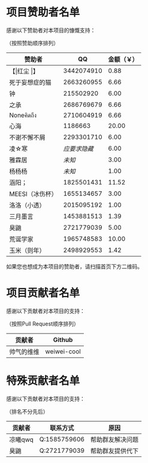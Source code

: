 # 项目赞助者名单

感谢以下赞助者对本项目的慷慨支持：

（按照赞助顺序排列）

| 赞助者        | QQ         | 金额（￥） |
|------------|------------|-------|
| 【\|红尘 \|】  | 3442074910 | 0.88  |
| 死于妄想症的猫    | 2663260955 | 6.66  |
| 钟          | 215502920  | 6.00  |
| 之承         | 2686769679 | 6.66  |
| Noneคิดถึง | 2710604919 | 6.66  |
| 心海         | 1186663    | 20.00 |
| 不谢不懈不屑     | 2293301710 | 6.00  |
| 凌☆寒        | *应要求隐藏*    | 6.00  |
| 雅霖居        | *未知*       | 3.00  |
| 杨杨杨        | *未知*       | 1.00  |
| 涵阳；        | 1825501431 | 11.52 |
| MEESI（冰伤杯） | 1655134657 | 3.00  |
| 洛洛（小透）     | 2015095192 | 1.00  |
| 三月墨言       | 1453881513 | 1.39  |
| 臭鼬         | 2721779039 | 5.00  |
| 荒诞学家       | 1965748583 | 10.00 |
| 玉米（则年）     | 2498929553 | 1.42  |

  
如果您也想成为本项目的赞助者，请扫描首页下方二维码。

# 项目贡献者名单

感谢以下贡献者对本项目的支持：

（按照Pull Request顺序排列）

| 贡献者   | Github      |
|-------|-------------|
| 帅气的维维 | weiwei-cool |

# 特殊贡献者名单

感谢以下贡献者对本项目的支持：

（排名不分先后）

| 贡献者   | 联系方式         | 原因       |
|-------|--------------|----------|
| 凉曦qwq | Q:1585759606 | 帮助群友解决问题 |
| 臭鼬    | Q:2721779039 | 帮助群友提供代下 |